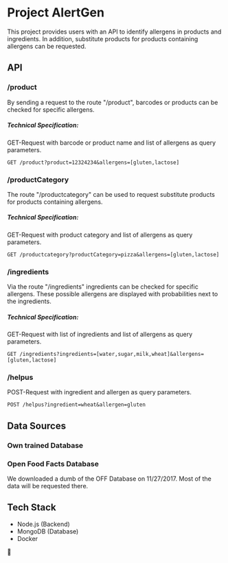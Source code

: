 # Project AlertGen

This project provides users with an API to identify allergens in products and ingredients. In addition, substitute products for products containing allergens can be requested.

## API

### /product

By sending a request to the route "/product", barcodes or products can be checked for specific allergens. 

##### Technical Specification:

GET-Request with barcode or product name and list of allergens as query parameters.

```
GET /product?product=12324234&allergens=[gluten,lactose] 
```

### /productCategory

The route "/productcategory" can be used to request substitute products for products containing allergens.

##### Technical Specification:

GET-Request with product category and list of allergens as query parameters.

```
GET /productcategory?productCategory=pizza&allergens=[gluten,lactose] 
```


### /ingredients 

Via the route "/ingredients" ingredients can be checked for specific allergens. These possible allergens are displayed with probabilities next to the ingredients.

##### Technical Specification:

GET-Request with list of ingredients and list of allergens as query parameters.

```
GET /ingredients?ingredients=[water,sugar,milk,wheat]&allergens=[gluten,lactose]
```

### /helpus

POST-Request with ingredient and allergen as query parameters.

```
POST /helpus?ingredient=wheat&allergen=gluten
```


## Data Sources

### Own trained Database

### Open Food Facts Database

We downloaded a dumb of the OFF Database on 11/27/2017. Most of the data will be requested there.

## Tech Stack

- Node.js (Backend)
- MongoDB (Database)
- Docker

 :speak_no_evil:
